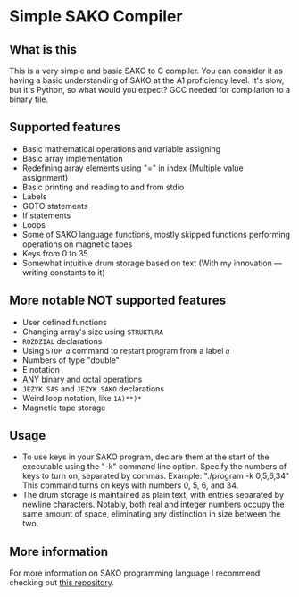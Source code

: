 Simple SAKO Compiler
========

## What is this
This is a very simple and basic SAKO to C compiler. You can consider it as having a basic understanding of SAKO at the A1 proficiency level. It's slow, but it's Python, so what would you expect? GCC needed for compilation to a binary file.

## Supported features
- Basic mathematical operations and variable assigning
- Basic array implementation
- Redefining array elements using "=" in index (Multiple value assignment)
- Basic printing and reading to and from stdio
- Labels
- GOTO statements
- If statements
- Loops
- Some of SAKO language functions, mostly skipped functions performing operations on magnetic tapes
- Keys from 0 to 35
- Somewhat intuitive drum storage based on text (With my innovation — writing constants to it)

## More notable NOT supported features
- User defined functions
- Changing array's size using `STRUKTURA`
- `ROZDZIAL` declarations
- Using `STOP 𝛼` command to restart program from a label `𝛼`
- Numbers of type "double"
- E notation
- ANY binary and octal operations
- `JEZYK SAS` and `JEZYK SAKO` declarations
- Weird loop notation, like `1A)**)*`
- Magnetic tape storage

## Usage
- To use keys in your SAKO program, declare them at the start of the executable using the "-k" command line option. Specify the numbers of keys to turn on, separated by commas. Example: "./program -k 0,5,6,34" This command turns on keys with numbers 0, 5, 6, and 34.
- The drum storage is maintained as plain text, with entries separated by newline characters. Notably, both real and integer numbers occupy the same amount of space, eliminating any distinction in size between the two.

## More information
For more information on SAKO programming language I recommend checking out [this repository](https://github.com/Acrimoris/Everything_about_SAKO).
